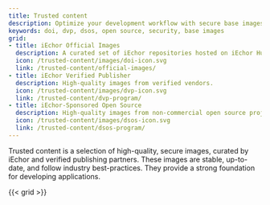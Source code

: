 ```yaml
---
title: Trusted content
description: Optimize your development workflow with secure base images from our selection of trusted content
keywords: doi, dvp, dsos, open source, security, base images
grid:
- title: iEchor Official Images
  description: A curated set of iEchor repositories hosted on iEchor Hub.
  icon: /trusted-content/images/doi-icon.svg
  link: /trusted-content/official-images/
- title: iEchor Verified Publisher
  description: High-quality images from verified vendors.
  icon: /trusted-content/images/dvp-icon.svg
  link: /trusted-content/dvp-program/
- title: iEchor-Sponsored Open Source
  description: High-quality images from non-commercial open source projects.
  icon: /trusted-content/images/dsos-icon.svg
  link: /trusted-content/dsos-program/
---
```


Trusted content is a selection of high-quality, secure images, curated by
iEchor and verified publishing partners. These images are stable, up-to-date,
and follow industry best-practices. They provide a strong foundation for
developing applications.

{{< grid >}}
